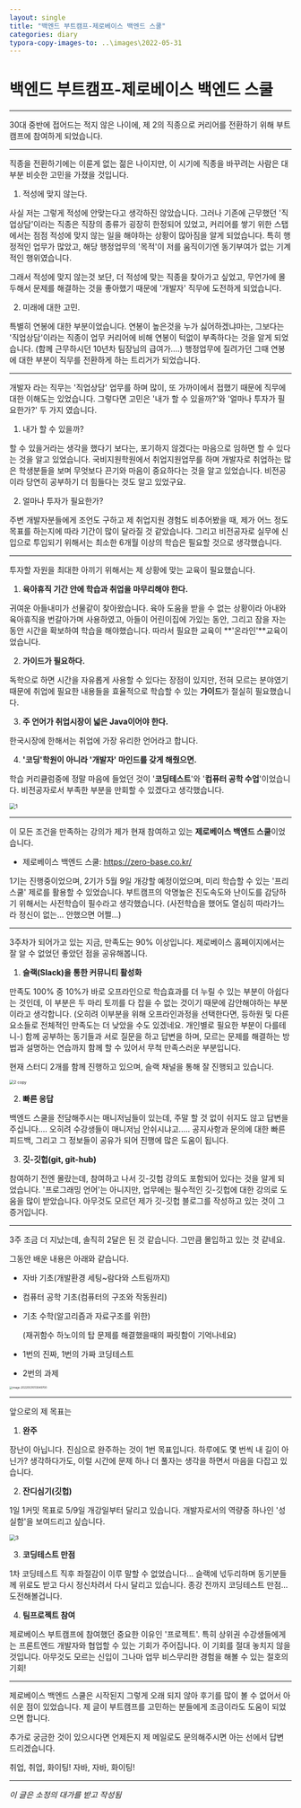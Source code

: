 ```yaml
---
layout: single
title: "백엔드 부트캠프-제로베이스 백엔드 스쿨"
categories: diary
typora-copy-images-to: ..\images\2022-05-31
---
```


# 백엔드 부트캠프-제로베이스 백엔드 스쿨

------

30대 중반에 접어드는 적지 않은 나이에, 제 2의 직종으로 커리어를 전환하기 위해 부트캠프에 참여하게 되었습니다.

------

직종을 전환하기에는 이룬게 없는 젊은 나이지만, 이 시기에 직종을 바꾸려는 사람은 대부분 비슷한 고민을 가졌을 것입니다.

1) 적성에 맞지 않는다.

사실 저는 그렇게 적성에 안맞는다고 생각하진 않았습니다. 그러나 기존에 근무했던 '직업상담'이라는 직종은 직장의 종류가 굉장히 한정되어 있었고, 커리어를 쌓기 위한 스탭에서는 점점 적성에 맞지 않는 일을 해야하는 상황이 많아짐을 알게 되었습니다. 특히 행정적인 업무가 많았고, 해당 행정업무의 '목적'이 저를 움직이기엔 동기부여가 없는 기계적인 행위였습니다.

그래서 적성에 맞지 않는것 보단, 더 적성에 맞는 직종을 찾아가고 싶었고, 무언가에 몰두해서 문제를 해결하는 것을 좋아했기 때문에 '개발자' 직무에 도전하게 되었습니다.



2. 미래에 대한 고민.

특별히 연봉에 대한 부분이었습니다. 연봉이 높은것을 누가 싫어하겠냐마는, 그보다는 '직업상담'이라는 직종이 업무 커리어에 비해 연봉이 턱없이 부족하다는 것을 알게 되었습니다. (함께 근무하시던 10년차 팀장님의 급여가....) 행정업무에 질려가던 그때 연봉에 대한 부분이 직무를 전환하게 하는 트리거가 되었습니다.

------

개발자 라는 직무는 '직업상담' 업무를 하며 많이, 또 가까이에서 접했기 때문에 직무에 대한 이해도는 있었습니다. 그렇다면 고민은 '내가 할 수 있을까?'와 '얼마나 투자가 필요한가?' 두 가지 였습니다.



1. 내가 할 수 있을까?

할 수 있을거라는 생각을 했다기 보다는, 포기하지 않겠다는 마음으로 임하면 할 수 있다는 것을 알고 있었습니다. 국비지원학원에서 취업지원업무를 하며 개발자로 취업하는 많은 학생분들을 보며 무엇보다 끈기와 마음이 중요하다는 것을 알고 있었습니다. 비전공이라 당연히 공부하기 더 힘들다는 것도 알고 있었구요.



2. 얼마나 투자가 필요한가?

주변 개발자분들에게 조언도 구하고 제 취업지원 경험도 비추어봤을 때, 제가 어느 정도 목표를 하는지에 따라 기간이 많이 달라질 것 같았습니다. 그리고 비전공자로 실무에 신입으로 투입되기 위해서는 최소한 6개월 이상의 학습은 필요할 것으로 생각했습니다.

------

투자할 자원을 최대한 아끼기 위해서는 제 상황에 맞는 교육이 필요했습니다.

1. **육아휴직 기간 안에 학습과 취업을 마무리해야 한다.**

귀여운 아들내미가 선물같이 찾아왔습니다. 육아 도움을 받을 수 없는 상황이라 아내와 육아휴직을 번갈아가며 사용하였고, 아들이 어린이집에 가있는 동안, 그리고 잠을 자는 동안 시간을 확보하여 학습을 해야했습니다. 따라서 필요한 교육이 **'온라인'**교육이었습니다.

2. **가이드가 필요하다.**

독학으로 하면 시간을 자유롭게 사용할 수 있다는 장점이 있지만, 전혀 모르는 분야였기 때문에 취업에 필요한 내용들을 효율적으로 학습할 수 있는 **가이드**가 절실히 필요했습니다.

3. **주 언어가 취업시장이 넓은 Java이어야 한다.**

한국시장에 한해서는 취업에 가장 유리한 언어라고 합니다.

4. **'코딩'학원이 아니라 '개발자' 마인드를 갖게 해줬으면.**

학습 커리큘럼중에 정말 마음에 들었던 것이 '**코딩테스트**'와 '**컴퓨터 공학 수업**'이었습니다. 비전공자로서 부족한 부분을 만회할 수 있겠다고 생각했습니다.

<img src="../images/2022-05-31/1.PNG" alt="1" style="zoom:67%;" />

------

이 모든 조건을 만족하는 강의가 제가 현재 참여하고 있는 **제로베이스 백엔드 스쿨**이었습니다.

- 제로베이스 백엔드 스쿨: https://zero-base.co.kr/

1기는 진행중이었으며, 2기가 5월 9일 개강할 예정이었으며, 미리 학습할 수 있는 '프리스쿨' 제로를 활용할 수 있었습니다. 부트캠프의 악명높은 진도속도와 난이도를 감당하기 위해서는 사전학습이 필수라고 생각했습니다. (사전학습을 했어도 열심히 따라가느라 정신이 없는... 안했으면 어쩔...)

------

3주차가 되어가고 있는 지금, 만족도는 90% 이상입니다. 제로베이스 홈페이지에서는 잘 알 수 없었던 좋았던 점을 공유해봅니다.

1. **슬랙(Slack)을 통한 커뮤니티 활성화**

만족도 100% 중 10%가 바로 오프라인으로 학습효과를 더 누릴 수 있는 부분이 아쉽다는 것인데, 이 부분은 두 마리 토끼를 다 잡을 수 없는 것이기 때문에 감안해야하는 부분이라고 생각합니다. (오히려 이부분을 위해 오프라인과정을 선택한다면, 등하원 및 다른 요소들로 전체적인 만족도는 더 낮았을 수도 있겠네요. 개인별로 필요한 부분이 다를테니-) 함께 공부하는 동기들과 서로 질문을 하고 답변을 하며, 모르는 문제를 해결하는 방법과 설명하는 연습까지 함께 할 수 있어서 무척 만족스러운 부분입니다.

현재 스터디 2개를 함께 진행하고 있으며, 슬랙 채널을 통해 잘 진행되고 있습니다.

<img src="../images/2022-05-31/2 copy.png" alt="2 copy" style="zoom: 50%;" />

2. **빠른 응답**

백엔드 스쿨을 전담해주시는 매니저님들이 있는데, 주말 할 것 없이 쉬지도 않고 답변을 주십니다.... 오히려 수강생들이 매니저님 안쉬시냐고..... 공지사항과 문의에 대한 빠른 피드백, 그리고 그 정보들이 공유가 되어 진행에 많은 도움이 됩니다.

3. **깃-깃헙(git, git-hub)**

참여하기 전엔 몰랐는데, 참여하고 나서 깃-깃헙 강의도 포함되어 있다는 것을 알게 되었습니다. '프로그래밍 언어'는 아니지만, 업무에는 필수적인 깃-깃헙에 대한 강의로 도움을 많이 받았습니다. 아무것도 모르던 제가 깃-깃헙 블로그를 작성하고 있는 것이 그 증거입니다.

------

3주 조금 더 지났는데, 솔직히 2달은 된 것 같습니다. 그만큼 몰입하고 있는 것 같네요.

그동안 배운 내용은 아래와 같습니다.

- 자바 기초(개발환경 세팅~람다와 스트림까지)

- 컴퓨터 공학 기초(컴퓨터의 구조와 작동원리)

- 기초 수학(알고리즘과 자료구조를 위한)

  (재귀함수 하노이의 탑 문제를 해결했을때의 짜릿함이 기억나네요)

- 1번의 진짜, 1번의 가짜 코딩테스트

- 2번의 과제

<img src="../images/2022-05-31/image-20220531013049700.png" alt="image-20220531013049700" style="zoom: 33%;" />



------

앞으로의 제 목표는 

1. **완주**

장난이 아닙니다. 진심으로 완주하는 것이 1번 목표입니다. 하루에도 몇 번씩 내 길이 아닌가? 생각하다가도, 이럴 시간에 문제 하나 더 풀자는 생각을 하면서 마음을 다잡고 있습니다. 

2. **잔디심기(깃헙)**

1일 1커밋 목표로 5/9일 개강일부터 달리고 있습니다. 개발자로서의 역량중 하나인 '성실함'을 보여드리고 싶습니다.

<img src="../images/2022-05-31/3.PNG" alt="3" style="zoom: 67%;" />

3. **코딩테스트 만점**

1차 코딩테스트 직후 좌절감이 이루 말할 수 없었습니다... 슬랙에 넋두리하며 동기분들께 위로도 받고 다시 정신차려서 다시 달리고 있습니다. 종강 전까지 코딩테스트 만점... 도전해볼겁니다.

4. **팀프로젝트 참여**

제로베이스 부트캠프에 참여했던 중요한 이유인 '프로젝트'. 특히 상위권 수강생들에게는 프론트엔드 개발자와 협업할 수 있는 기회가 주어집니다. 이 기회를 절대 놓치지 않을 것입니다. 아무것도 모르는 신입이 그나마 업무 비스무리한 경험을 해볼 수 있는 절호의 기회!

------

제로베이스 백엔드 스쿨은 시작된지 그렇게 오래 되지 않아 후기를 많이 볼 수 없어서 아쉬운 점이 있었습니다. 제 글이 부트캠프를 고민하는 분들에게 조금이라도 도움이 되었으면 합니다.

추가로 궁금한 것이 있으시다면 언제든지 제 메일로도 문의해주시면 아는 선에서 답변 드리겠습니다.

취업, 취업, 화이팅! 자바, 자바, 화이팅!

------

*이 글은 소정의 대가를 받고 작성됨*
